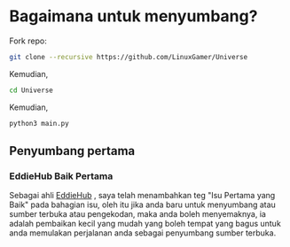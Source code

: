 # Bagaimana untuk menyumbang?

Fork repo:

```bash
git clone --recursive https://github.com/LinuxGamer/Universe
```

Kemudian,

```bash
cd Universe
```

Kemudian,

```bash
python3 main.py
```

## Penyumbang pertama

### EddieHub Baik Pertama

Sebagai ahli [EddieHub](https://github.com/EddieHubCommunity) , saya telah menambahkan teg "Isu Pertama yang Baik" pada bahagian isu, oleh itu jika anda baru untuk menyumbang atau sumber terbuka atau pengekodan, maka anda boleh menyemaknya, ia adalah pembaikan kecil yang mudah yang boleh tempat yang bagus untuk anda memulakan perjalanan anda sebagai penyumbang sumber terbuka.
